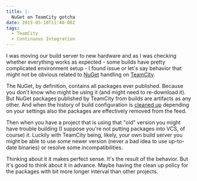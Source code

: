 ```yaml
---
title: |-
  NuGet on TeamCity gotcha
date: 2015-05-10T11:40:00Z
tags:
  - TeamCity
  - Continuous Integration
---
```

I was moving our build server to new hardware and as I was checking whether everything works as expected - some builds have pretty complicated environment setup - I found issue or let's say behavior that might not be obvious related to [NuGet][2] handling on [TeamCity][1].

<!-- excerpt -->

The NuGet, by definition, contains all packages ever published. Because you don't know who might be using it (and might need to re-download it). But NuGet packages published by TeamCity from builds are artifacts as any other. And when the history of build configuration is [cleaned up][3] depending on your settings also the packages are effectively removed from the feed. 

Then when you have a project that is using that "old" version you might have trouble building (I suppose you're not putting packages into VCS, of course) it. Luckily with TeamCity being, likely, your own build server you might be able to use some newer version (never a bad idea to use up-to-date binaries) or resolve some incompatibilities.

Thinking about it it makes perfect sense. It's the result of the behavior. But it's good to think about it in advance. Maybe having the clean up policy for the packages with bit more longer interval than other projects. 

[1]: https://www.jetbrains.com/teamcity/
[2]: http://www.nuget.org/
[3]: https://confluence.jetbrains.com/display/TCD9/Clean-Up